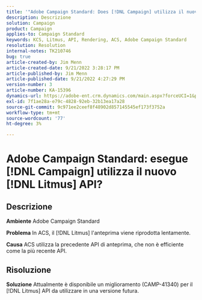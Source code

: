 ```yaml
---
title: '"Adobe Campaign Standard: Does [!DNL Campaign] utilizza il nuovo [!DNL Litmus] API?'''
description: Descrizione
solution: Campaign
product: Campaign
applies-to: Campaign Standard
keywords: KCS, Litmus, API, Rendering, ACS, Adobe Campaign Standard
resolution: Resolution
internal-notes: TK210746
bug: true
article-created-by: Jim Menn
article-created-date: 9/21/2022 3:28:17 PM
article-published-by: Jim Menn
article-published-date: 9/21/2022 4:27:29 PM
version-number: 3
article-number: KA-15396
dynamics-url: https://adobe-ent.crm.dynamics.com/main.aspx?forceUCI=1&pagetype=entityrecord&etn=knowledgearticle&id=8c66a603-c239-ed11-9db1-0022480866ad
exl-id: 7f1ae28a-e79c-4828-92eb-32b13ea17a28
source-git-commit: 9c971ee2ceef8f48902d857145545ef173f3752a
workflow-type: tm+mt
source-wordcount: '77'
ht-degree: 3%

---
```


# Adobe Campaign Standard: esegue [!DNL Campaign] utilizza il nuovo [!DNL Litmus] API?

## Descrizione


<b>Ambiente</b>
Adobe Campaign Standard

<b>Problema</b>
In ACS, il [!DNL Litmus] l&#39;anteprima viene riprodotta lentamente.

<b>Causa</b>
ACS utilizza la precedente API di anteprima, che non è efficiente come la più recente API.


## Risoluzione


<b>Soluzione</b>
Attualmente è disponibile un miglioramento (CAMP-41340) per il [!DNL Litmus] API da utilizzare in una versione futura.
